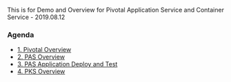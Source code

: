 This is for Demo and Overview for Pivotal Application Service and Container Service
\- 2019.08.12

### Agenda
- [1. Pivotal Overview](docs/1.pivotal_overview.md)
- [2. PAS Overview](docs/2.pas_overview.md)
- [3. PAS Application Deploy and Test](docs/3.pas_workshop.md)
- [4. PKS Overview](docs/4.pks_overview.md)
